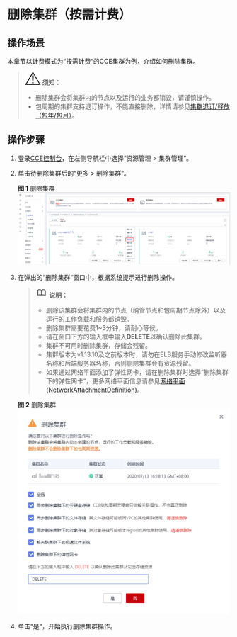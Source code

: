 # 删除集群（按需计费）<a name="cce_01_0212"></a>

## 操作场景<a name="section388994920203"></a>

本章节以计费模式为“按需计费“的CCE集群为例，介绍如何删除集群。

>![](public_sys-resources/icon-notice.gif) **须知：** 
>-   删除集群会将集群内的节点以及运行的业务都销毁，请谨慎操作。
>-   包周期的集群支持退订操作，不能直接删除，详情请参见[集群退订/释放（包年/包月）](集群退订-释放（包年-包月）.md)。

## 操作步骤<a name="section66361189212"></a>

1.  登录[CCE控制台](https://console.huaweicloud.com/cce2.0/?utm_source=helpcenter)，在左侧导航栏中选择“资源管理 \> 集群管理”。
2.  单击待删除集群后的“更多 \> 删除集群“。

    **图 1**  删除集群<a name="fig186311824124115"></a>  
    ![](figures/删除集群.png "删除集群")

3.  在弹出的“删除集群“窗口中，根据系统提示进行删除操作。

    >![](public_sys-resources/icon-note.gif) **说明：** 
    >-   删除该集群会将集群内的节点（纳管节点和包周期节点除外）以及运行的工作负载和服务都销毁。
    >-   删除集群需要花费1\~3分钟，请耐心等候。
    >-   请在窗口下方的输入框中输入**DELETE**以确认删除此集群。
    >-   集群不可用时删除集群，存储会残留。
    >-   集群版本为v1.13.10及之前版本时，请勿在ELB服务手动修改监听器名称和后端服务器名称，否则删除集群会有资源残留。
    >-   如果通过网络平面添加了弹性网卡，请在删除集群时选择“删除集群下的弹性网卡“，更多网络平面信息请参见[网络平面\(NetworkAttachmentDefinition\)](网络平面(NetworkAttachmentDefinition).md)。

    **图 2**  删除集群<a name="fig3823119131311"></a>  
    ![](figures/删除集群-2.png "删除集群-2")

4.  单击“是“，开始执行删除集群操作。

